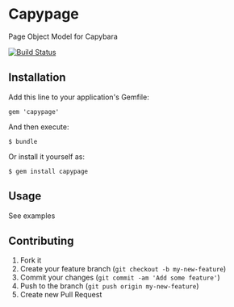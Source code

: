 # Capypage

Page Object Model for Capybara

[![Build Status](https://travis-ci.org/TWChennai/capypage.png?branch=master)](https://travis-ci.org/TWChennai/capypage)

## Installation

Add this line to your application's Gemfile:

    gem 'capypage'

And then execute:

    $ bundle

Or install it yourself as:

    $ gem install capypage

## Usage

See examples

## Contributing

1. Fork it
2. Create your feature branch (`git checkout -b my-new-feature`)
3. Commit your changes (`git commit -am 'Add some feature'`)
4. Push to the branch (`git push origin my-new-feature`)
5. Create new Pull Request
